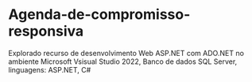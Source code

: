 # Agenda-de-compromisso-responsiva
Explorado recurso de desenvolvimento Web ASP.NET com ADO.NET no ambiente Microsoft Vsisual Studio 2022, Banco de dados SQL Server, linguagens: ASP.NET, C#
